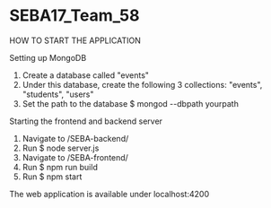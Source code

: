 # SEBA17_Team_58

HOW TO START THE APPLICATION

Setting up MongoDB

1. Create a database called "events"
2. Under this database, create the following 3 collections: "events", "students", "users"
3. Set the path to the database $ mongod --dbpath yourpath

Starting the frontend and backend server

1. Navigate to /SEBA-backend/
2. Run $ node server.js
3. Navigate to /SEBA-frontend/
4. Run $ npm run build
5. Run $ npm start

The web application is available under localhost:4200
